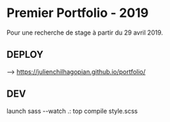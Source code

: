 # Premier Portfolio - 2019
Pour une recherche de stage à partir du 29 avril 2019.

## DEPLOY
--> https://julienchilhagopian.github.io/portfolio/

## DEV 
launch  sass --watch .: top compile style.scss
